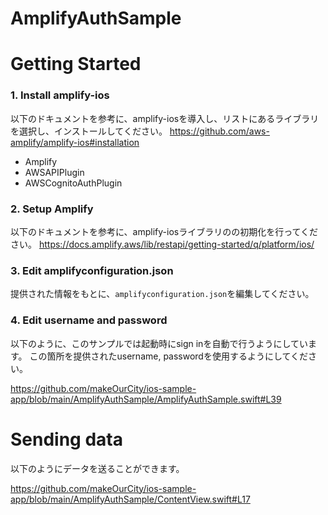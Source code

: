 # AmplifyAuthSample

# Getting Started

### 1. Install amplify-ios


以下のドキュメントを参考に、amplify-iosを導入し、リストにあるライブラリを選択し、インストールしてください。
https://github.com/aws-amplify/amplify-ios#installation

- Amplify
- AWSAPIPlugin
- AWSCognitoAuthPlugin


### 2. Setup Amplify

以下のドキュメントを参考に、amplify-iosライブラリのの初期化を行ってください。
https://docs.amplify.aws/lib/restapi/getting-started/q/platform/ios/

### 3. Edit amplifyconfiguration.json

提供された情報をもとに、`amplifyconfiguration.json`を編集してください。

### 4. Edit username and password

以下のように、このサンプルでは起動時にsign inを自動で行うようにしています。
この箇所を提供されたusername, passwordを使用するようにしてください。

https://github.com/makeOurCity/ios-sample-app/blob/main/AmplifyAuthSample/AmplifyAuthSample.swift#L39

# Sending data

以下のようにデータを送ることができます。

https://github.com/makeOurCity/ios-sample-app/blob/main/AmplifyAuthSample/ContentView.swift#L17
